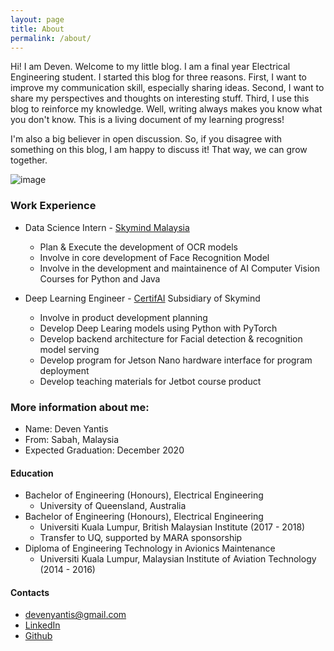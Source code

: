 ```yaml
---
layout: page
title: About
permalink: /about/
---
```


Hi! I am Deven. Welcome to my little blog. I am a final year Electrical Engineering student. I started this blog for three reasons. First, I want to improve my communication skill, especially sharing ideas. Second, I want to share my perspectives and thoughts on interesting stuff. Third, I use this blog to reinforce my knowledge. Well, writing always makes you know what you don't know. This is a living document of my learning progress!

I'm also a big believer in open discussion. So, if you disagree with something on this blog, I am happy to discuss it! That way, we can grow together.

![image](https://filedn.com/l5qh0nREM5jm9t10JjPxfgJ/me.jpg)

### Work Experience
- Data Science Intern - [Skymind Malaysia](https://skymind.global/)
  - Plan & Execute the development of OCR models
  - Involve in core development of Face Recognition Model
  - Involve in the development and maintainence of AI Computer Vision Courses for Python and Java 
  
- Deep Learning Engineer - [CertifAI](https://certifai.ai/) Subsidiary of Skymind
  - Involve in product development planning 
  - Develop Deep Learing models using Python with PyTorch
  - Develop backend architecture for Facial detection & recognition model serving
  - Develop program for Jetson Nano hardware interface for program deployment
  - Develop teaching materials for Jetbot course product

### More information about me:

- Name: Deven Yantis
- From: Sabah, Malaysia
- Expected Graduation: December 2020

#### Education
- Bachelor of Engineering (Honours), Electrical Engineering
  - University of Queensland, Australia
- Bachelor of Engineering (Honours), Electrical Engineering
  - Universiti Kuala Lumpur, British Malaysian Institute (2017 - 2018)
  - Transfer to UQ, supported by MARA sponsorship
- Diploma of Engineering Technology in Avionics Maintenance
  - Universiti Kuala Lumpur, Malaysian Institute of Aviation Technology (2014 - 2016)

#### Contacts

- [devenyantis@gmail.com](mailto:devenyantis@gmail.com)
- [LinkedIn](https://www.linkedin.com/in/devenyantis/)
- [Github](https://github.com/devennn)
